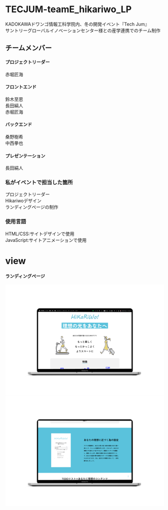 # TECJUM-teamE_hikariwo_LP
KADOKAWAドワンゴ情報工科学院内、冬の開発イベント『Tech Jum』<br>
サントリーグローバルイノベーションセンター様との産学連携でのチーム制作

## チームメンバー
  #### プロジェクトリーダー
  赤堀匠海　<br>

  #### フロントエンド
  鈴木至恩　<br>
  長田絹人　<br>
  赤堀匠海　<br>

  #### バックエンド
  桑野樹希　<br>
  中西拳也　<br>

  #### プレゼンテーション
  長田絹人　<br>

  
    

### 私がイベントで担当した箇所
  プロジェクトリーダー <br>
  Hikariwoデザイン <br>
  ランディングページの制作 <br>

### 使用言語
  HTML/CSS:サイトデザインで使用
  <br>
  JavaScript:サイトアニメーションで使用


# view

#### ランディングページ
<p>
  <img src="imgs/LP_topview.png" width="500">
  <img src="imgs/mockuper.png" width="500">
</p>
